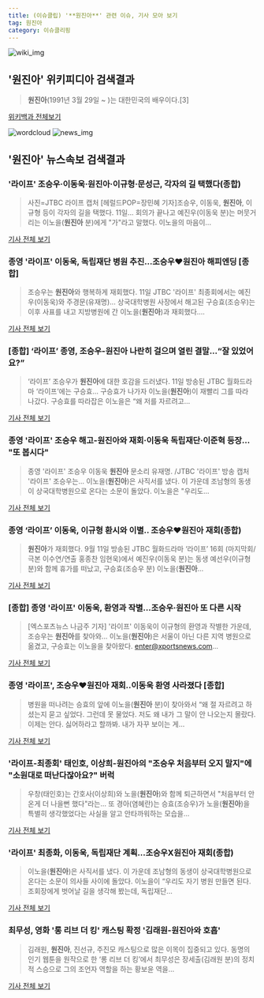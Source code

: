 ```yaml
---
title: (이슈클립) '**원진아**' 관련 이슈, 기사 모아 보기
tag: 원진아
category: 이슈클리핑
---
```

![wiki_img](https://user-images.githubusercontent.com/42597476/44503234-41136a80-a6d0-11e8-9071-6fc6418eafe4.png)
## **'**원진아**'** 위키피디아 검색결과
>**원진아**(1991년 3월 29일 ~ )는 대한민국의 배우이다.[3]

<a href="https://ko.wikipedia.org/wiki/원진아" target="_blank">위키백과 전체보기</a>

![wordcloud](https://s3.ap-northeast-2.amazonaws.com/lyrics101-wordcloud/2018-09-12-1536681696.png)
![news_img](https://user-images.githubusercontent.com/42597476/44507050-1206f400-a6e4-11e8-8d98-7ffbfebb353f.png)
## **'**원진아**'** 뉴스속보 검색결과
### '라이프' 조승우·이동욱·**원진아**·이규형·문성근, 각자의 길 택했다(종합)

>사진=JTBC 라이프 캡처 [헤럴드POP=장민혜 기자]조승우, 이동욱, **원진아**, 이규형 등이 각자의 길을 택했다. 11일... 회의가 끝나고 예진우(이동욱 분)는 머뭇거리는 이노을(**원진아** 분)에게 "가"라고 말했다. 이노을의 마음이...

<a href="http://biz.heraldcorp.com/view.php?ud=201809112309353070722_1" target="_blank">기사 전체 보기</a>

### 종영 '라이프' 이동욱, 독립재단 병원 추진…조승우♥**원진아** 해피엔딩 [종합]

>조승우는 **원진아**와 행복하게 재회했다. 11일 JTBC '라이프' 최종회에서는 예진우(이동욱)와 주경문(유재명)... 상국대학병원 사장에서 해고된 구승효(조승우)는 이후 사표를 내고 지방병원에 간 이노을(**원진아**)과 재회했다....

<a href="http://sports.chosun.com/news/ntype.htm?id=201809130100098670007641&servicedate=20180912" target="_blank">기사 전체 보기</a>

### [종합] ‘라이프’ 종영, 조승우-**원진아** 나란히 걸으며 열린 결말...“잘 있었어요?”

>‘라이프’ 조승우가 **원진아**에 대한 호감을 드러냈다. 11일 방송된 JTBC 월화드라마 ‘라이프’에는 구승효... 구승효가 나가자 이노을(**원진아**)이 재빨리 그를 따라 나갔다. 구승효를 따라잡은 이노을은 “왜 저를 자르려고...

<a href="http://star.mk.co.kr/new/view.php?mc=ST&year=2018&no=573975" target="_blank">기사 전체 보기</a>

### 종영 '라이프' 조승우 해고-**원진아**와 재회·이동욱 독립재단·이준혁 등장… "또 봅시다"

>종영 '라이프' 조승우 이동욱 **원진아** 문소리 유재명. /JTBC '라이프' 방송 캡처  '라이프' 조승우는... 이노을(**원진아**)은 사직서를 냈다. 이 가운데 조남형의 동생이 상국대학병원으로 온다는 소문이 돌았다. 이노을은 "우리도...

<a href="http://www.kyeongin.com/main/view.php?key=20180912000013503" target="_blank">기사 전체 보기</a>

### 종영 ‘라이프’ 이동욱, 이규형 환시와 이별.. 조승우♥**원진아** 재회(종합)

>**원진아**가 재회했다. 9월 11일 방송된 JTBC 월화드라마 ‘라이프’ 16회 (마지막회/극본 이수연/연출 홍종찬 임현욱)에서 예진우(이동욱 분)는 동생 예선우(이규형 분)와 함께 휴가를 떠났고, 구승효(조승우 분) 이노을(**원진아**...

<a href="http://www.newsen.com/news_view.php?uid=201809120041061710" target="_blank">기사 전체 보기</a>

### [종합] 종영 '라이프' 이동욱, 환영과 작별…조승우·**원진아** 또 다른 시작

>[엑스포츠뉴스 나금주 기자] '라이프' 이동욱이 이규형의 환영과 작별한 가운데, 조승우는 **원진아**를 찾아와... 이노을(**원진아**)은 서울이 아닌 다른 지역 병원으로 옮겼고, 구승효는 이노을을 찾아왔다. enter@xportsnews.com...

<a href="http://www.xportsnews.com/?ac=article_view&entry_id=1018279" target="_blank">기사 전체 보기</a>

### 종영 '라이프', 조승우♥**원진아** 재회..이동욱 환영 사라졌다 [종합]

>병원을 떠나려는 승효의 앞에 이노을(**원진아** 분)이 찾아와서 “왜 절 자르려고 하셨는지 묻고 싶었다. 그런데 못 물었다. 저도 왜 내가 그 말이 안 나오는지 몰랐다. 이제는 안다. 싫어하라고 할까봐. 내가 자꾸 보이는 게...

<a href="http://www.osen.co.kr/article/G1110987348" target="_blank">기사 전체 보기</a>

### '라이프-최종회' 태인호, 이상희-**원진아**의 "조승우 처음부터 오지 말지"에 "소원대로 떠난다잖아요?" 버럭

>우창(태인호)는 간호사(이상희)와 노을(**원진아**)와 함께 퇴근하면서 "처음부터 안 온게 더 나을뻔 했다"라는... 또 경아(염혜란)는 승효(조승우)가 노을(**원진아**)을 특별히 생각했었다는 사실을 알고 안타까워하는 모습을...

<a href="http://www.topstarnews.net/news/articleView.html?idxno=480404" target="_blank">기사 전체 보기</a>

### '라이프' 최종화, 이동욱, 독립재단 계획…조승우X**원진아** 재회(종합)

>이노을(**원진아**)은 사직서를 냈다. 이 가운데 조남형의 동생이 상국대학병원으로 온다는 소문이 의사들 사이에 돌았다. 이노을이 “우리도 자기 병원 만들면 된다. 조회장에게 벗어날 길을 생각해 봤는데, 독립재단...

<a href="http://news1.kr/articles/?3423985" target="_blank">기사 전체 보기</a>

### 최무성, 영화 '롱 리브 더 킹' 캐스팅 확정 '김래원-**원진아**와 호흡'

>김래원, **원진아**, 진선규, 주진모 캐스팅으로 많은 이목이 집중되고 있다. 동명의 인기 웹툰을 원작으로 한 ‘롱 리브 더 킹’에서 최무성은 장세출(김래원 분)의 정치적 스승으로 그의 조언자 역할을 하는 황보윤 역을...

<a href="http://enews24.tving.com/news/article.asp?nsID=1300962" target="_blank">기사 전체 보기</a>



